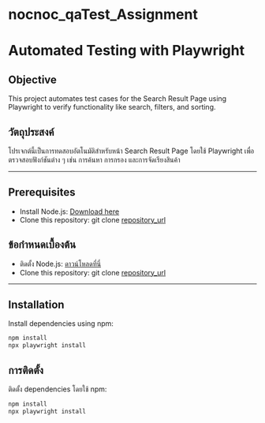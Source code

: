 # nocnoc_qaTest_Assignment
# Automated Testing with Playwright

## Objective
This project automates test cases for the Search Result Page using Playwright to verify functionality like search, filters, and sorting.

## วัตถุประสงค์
โปรเจกต์นี้เป็นการทดสอบอัตโนมัติสำหรับหน้า Search Result Page โดยใช้ Playwright เพื่อตรวจสอบฟังก์ชันต่าง ๆ เช่น การค้นหา การกรอง และการจัดเรียงสินค้า

---

## Prerequisites
- Install Node.js: [Download here](https://nodejs.org)
- Clone this repository:
  git clone [repository_url](https://github.com/JirattichaiWantapho/nocnoc_qaTest_Assignment.git)

## ข้อกำหนดเบื้องต้น
- ติดตั้ง Node.js: [ดาวน์โหลดที่นี่](https://nodejs.org)
- Clone this repository:
  git clone [repository_url](https://github.com/JirattichaiWantapho/nocnoc_qaTest_Assignment.git)

---

## Installation
Install dependencies using npm:
```bash
npm install
npx playwright install
```

## การติดตั้ง
ติดตั้ง dependencies โดยใช้ npm:
```bash
npm install
npx playwright install
```